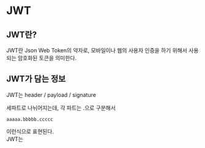 # JWT
## JWT란?
JWT란 Json Web Token의 약자로, 모바일이나 웹의 사용자 인증을 하기 위해서 사용되는 암호화된 토큰을 의미한다.

## JWT가 담는 정보
JWT는 header / payload / signature

세파트로 나뉘어지는데, 각 파트는 .으로 구분해서
```
aaaaa.bbbbb.ccccc
```
이런식으로 표현된다.<br>
JWT는 